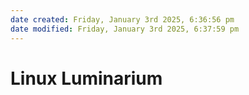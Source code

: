 ```yaml
---
date created: Friday, January 3rd 2025, 6:36:56 pm
date modified: Friday, January 3rd 2025, 6:37:59 pm
---
```


# Linux Luminarium
